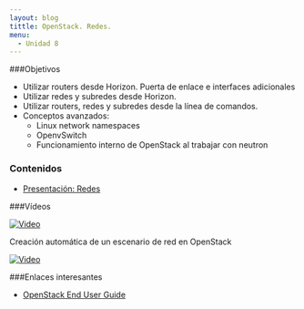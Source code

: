 ```yaml
---
layout: blog
tittle: OpenStack. Redes.
menu:
  - Unidad 8
---
```

###Objetivos

* Utilizar routers desde Horizon. Puerta de enlace e interfaces adicionales
* Utilizar redes y subredes desde Horizon.
* Utilizar routers, redes y subredes desde la línea de comandos.
* Conceptos avanzados:
    * Linux network namespaces
    * OpenvSwitch
    * Funcionamiento interno de OpenStack al trabajar con neutron

### Contenidos

* [Presentación: Redes](presentacion_redes)

###Vídeos

[![Video](http://img.youtube.com/vi/-NAb8pp5E1g/0.jpg)](https://www.youtube.com/watch?v=-NAb8pp5E1g)

Creación automática de un escenario de red en OpenStack 

[![Video](http://img.youtube.com/vi/TBmaBkj0X7M/0.jpg)](https://www.youtube.com/watch?v=TBmaBkj0X7M)

###Enlaces interesantes

* [OpenStack End User Guide](http://docs.openstack.org/user-guide/content/index.html)
